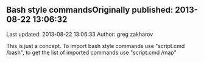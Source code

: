 ## Bash style commandsOriginally published: 2013-08-22 13:06:32 
Last updated: 2013-08-22 13:06:33 
Author: greg zakharov 
 
This is just a concept. To import bash style commands use "script.cmd /bash", to get the list of imported commands use "script.cmd /map"